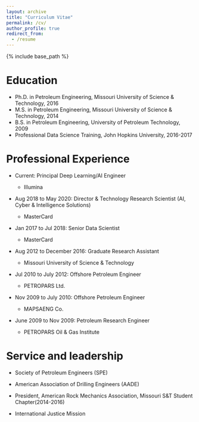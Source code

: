 ```yaml
---
layout: archive
title: "Curriculum Vitae"
permalink: /cv/
author_profile: true
redirect_from:
  - /resume
---
```


{% include base_path %}

Education
======
* Ph.D. in Petroleum Engineering, Missouri University of Science & Technology, 2016
* M.S. in Petroleum Engineering, Missouri University of Science & Technology, 2014
* B.S. in Petroleum Engineering, University of Petroleum Technology, 2009
* Professional Data Science Training, John Hopkins University, 2016-2017

Professional Experience
======


* Current: Principal Deep Learning/AI Engineer
  * Illumina

* Aug 2018 to May 2020: Director & Technology Research Scientist (AI, Cyber & Intelligence Solutions)
  * MasterCard
  
* Jan 2017 to Jul 2018: Senior Data Scientist
  * MasterCard

* Aug 2012 to December 2016: Graduate Research Assistant
  * Missouri University of Science & Technology
  
* Jul 2010 to July 2012: Offshore Petroleum Engineer
  * PETROPARS Ltd.
  
* Nov 2009 to July 2010: Offshore Petroleum Engineer
  * MAPSAENG Co.
  
* June 2009 to Nov 2009: Petroleum Research Engineer
  * PETROPARS Oil & Gas Institute 
  
  
Service and leadership
======
* Society of Petroleum Engineers (SPE)

* American Association of Drilling Engineers (AADE)

* President, American Rock Mechanics Association, Missouri S&T Student Chapter(2014-2016)

* International Justice Mission 



